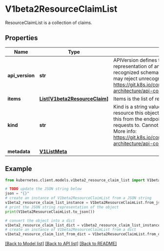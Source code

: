 # V1beta2ResourceClaimList

ResourceClaimList is a collection of claims.

## Properties

Name | Type | Description | Notes
------------ | ------------- | ------------- | -------------
**api_version** | **str** | APIVersion defines the versioned schema of this representation of an object. Servers should convert recognized schemas to the latest internal value, and may reject unrecognized values. More info: https://git.k8s.io/community/contributors/devel/sig-architecture/api-conventions.md#resources | [optional] 
**items** | [**List[V1beta2ResourceClaim]**](V1beta2ResourceClaim.md) | Items is the list of resource claims. | 
**kind** | **str** | Kind is a string value representing the REST resource this object represents. Servers may infer this from the endpoint the kubernetes.client submits requests to. Cannot be updated. In CamelCase. More info: https://git.k8s.io/community/contributors/devel/sig-architecture/api-conventions.md#types-kinds | [optional] 
**metadata** | [**V1ListMeta**](V1ListMeta.md) |  | [optional] 

## Example

```python
from kubernetes.client.models.v1beta2_resource_claim_list import V1beta2ResourceClaimList

# TODO update the JSON string below
json = "{}"
# create an instance of V1beta2ResourceClaimList from a JSON string
v1beta2_resource_claim_list_instance = V1beta2ResourceClaimList.from_json(json)
# print the JSON string representation of the object
print(V1beta2ResourceClaimList.to_json())

# convert the object into a dict
v1beta2_resource_claim_list_dict = v1beta2_resource_claim_list_instance.to_dict()
# create an instance of V1beta2ResourceClaimList from a dict
v1beta2_resource_claim_list_from_dict = V1beta2ResourceClaimList.from_dict(v1beta2_resource_claim_list_dict)
```
[[Back to Model list]](../README.md#documentation-for-models) [[Back to API list]](../README.md#documentation-for-api-endpoints) [[Back to README]](../README.md)


